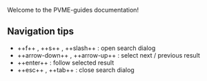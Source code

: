 Welcome to the PVME-guides documentation!

## Navigation tips
* ++f++ , ++s++ , ++slash++ : open search dialog
* ++arrow-down++ , ++arrow-up++ : select next / previous result
* ++enter++ : follow selected result
* ++esc++ , ++tab++ : close search dialog